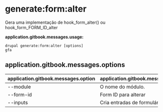 # generate:form:alter
Gera uma implementação de hook_form_alter() ou hook_form_FORM_ID_alter

**application.gitbook.messages.usage:**
```
drupal generate:form:alter [options]
gfa
```

## application.gitbook.messages.options
application.gitbook.messages.option | application.gitbook.messages.details
-------|-------------
--module | O nome do módulo.
--form-id | Form ID para alterar
--inputs | Cria entradas de formulário.
